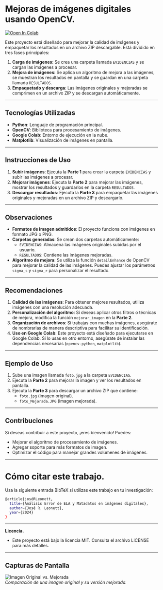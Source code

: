 # **Mejoras de imágenes digitales usando OpenCV.**

[![Open In Colab](https://colab.research.google.com/assets/colab-badge.svg)](https://colab.research.google.com/github/jrleonett/SwinIR/blob/main/SwinIR.ipynb)

Este proyecto está diseñado para mejorar la calidad de imágenes y empaquetar los resultados en un archivo ZIP descargable. Está dividido en tres fases principales:

1. **Carga de imágenes**: Se crea una carpeta llamada `EVIDENCIAS` y se cargan las imágenes a procesar.
2. **Mejora de imágenes**: Se aplica un algoritmo de mejora a las imágenes, se muestran los resultados en pantalla y se guardan en una carpeta llamada `RESULTADOS`.
3. **Empaquetado y descarga**: Las imágenes originales y mejoradas se comprimen en un archivo ZIP y se descargan automáticamente.

---

## **Tecnologías Utilizadas**
- **Python**: Lenguaje de programación principal.
- **OpenCV**: Biblioteca para procesamiento de imágenes.
- **Google Colab**: Entorno de ejecución en la nube.
- **Matplotlib**: Visualización de imágenes en pantalla.

---

## **Instrucciones de Uso**
1. **Subir imágenes**: Ejecuta la **Parte 1** para crear la carpeta `EVIDENCIAS` y subir las imágenes a procesar.
2. **Mejorar imágenes**: Ejecuta la **Parte 2** para mejorar las imágenes, mostrar los resultados y guardarlos en la carpeta `RESULTADOS`.
3. **Descargar resultados**: Ejecuta la **Parte 3** para empaquetar las imágenes originales y mejoradas en un archivo ZIP y descargarlo.

---

## **Observaciones**
- **Formatos de imagen admitidos**: El proyecto funciona con imágenes en formato JPG o PNG.
- **Carpetas generadas**: Se crean dos carpetas automáticamente:
  - `EVIDENCIAS`: Almacena las imágenes originales subidas por el usuario.
  - `RESULTADOS`: Contiene las imágenes mejoradas.
- **Algoritmo de mejora**: Se utiliza la función `detailEnhance` de OpenCV para mejorar la calidad de las imágenes. Puedes ajustar los parámetros `sigma_s` y `sigma_r` para personalizar el resultado.

---

## **Recomendaciones**
1. **Calidad de las imágenes**: Para obtener mejores resultados, utiliza imágenes con una resolución adecuada.
2. **Personalización del algoritmo**: Si deseas aplicar otros filtros o técnicas de mejora, modifica la función `mejorar_imagen` en la **Parte 2**.
3. **Organización de archivos**: Si trabajas con muchas imágenes, asegúrate de nombrarlas de manera descriptiva para facilitar su identificación.
4. **Uso en Google Colab**: Este proyecto está diseñado para ejecutarse en Google Colab. Si lo usas en otro entorno, asegúrate de instalar las dependencias necesarias (`opencv-python`, `matplotlib`).

---

## **Ejemplo de Uso**
1. Sube una imagen llamada `foto.jpg` a la carpeta `EVIDENCIAS`.
2. Ejecuta la **Parte 2** para mejorar la imagen y ver los resultados en pantalla.
3. Ejecuta la **Parte 3** para descargar un archivo ZIP que contiene:
   - `foto.jpg` (imagen original).
   - `foto_Mejorada.JPG` (imagen mejorada).

---

## **Contribuciones**
Si deseas contribuir a este proyecto, ¡eres bienvenido! Puedes:
- Mejorar el algoritmo de procesamiento de imágenes.
- Agregar soporte para más formatos de imagen.
- Optimizar el código para manejar grandes volúmenes de imágenes.

---
# Cómo citar este trabajo.
Usa la siguiente entrada BibTeX si utilizas este trabajo en tu investigación:
```bash
@article{joséRLeonett,
  title={Análisis Error de ELA y Matadatos en imágenes digitales},
  author={José R. Leonett},
  year={2024}
}
```
---

**Licencia.**
- Este proyecto está bajo la licencia MIT. Consulta el archivo LICENSE para más detalles.

---

## **Capturas de Pantalla**
![Imagen Original vs. Mejorada](https://via.placeholder.com/600x300)  
*Comparación de una imagen original y su versión mejorada.*
